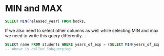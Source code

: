 # MIN and MAX
```SQL
SELECT MIN(released_year) FROM books;
```

If we also need to select other columns as well while selecting MIN and max we need to write this query differently. 

```SQL
SELECT name FROM students WHERE years_of_exp = (SELECT MIN(years_of_Exp));
-- Above is called Subquerying. 
```